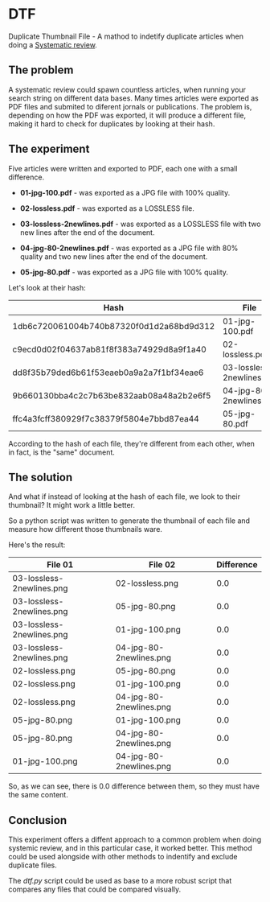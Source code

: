# DTF

Duplicate Thumbnail File - A mathod to indetify duplicate articles when doing a [Systematic review](https://en.wikipedia.org/wiki/Systematic_review).

## The problem

A systematic review could spawn countless articles, when running your search string on different data bases.
Many times articles were exported as PDF files and submited to diferent jornals or publications. The problem is, depending on how the PDF was exported, it will produce a different file, making it hard to check for duplicates by looking at their hash.

## The experiment

Five articles were written and exported to PDF, each one with a small difference.

* **01-jpg-100.pdf** - was exported as a JPG file with 100% quality.

* **02-lossless.pdf** - was exported as a LOSSLESS file.

* **03-lossless-2newlines.pdf** - was exported as a LOSSLESS file with two new lines after the end of the document.

* **04-jpg-80-2newlines.pdf** - was exported as a JPG file with 80% quality and two new lines after the end of the document.

* **05-jpg-80.pdf** - was exported as a JPG file with 100% quality.

Let's look at their hash:

| Hash | File |
| -- | -- |
|1db6c720061004b740b87320f0d1d2a68bd9d312 | 01-jpg-100.pdf |
|c9ecd0d02f04637ab81f8f383a74929d8a9f1a40 | 02-lossless.pdf |
|dd8f35b79ded6b61f53eaeb0a9a2a7f1bf34eae6 | 03-lossless-2newlines.pdf |
|9b660130bba4c2c7b63be832aab08a48a2b2e6f5 | 04-jpg-80-2newlines.pdf |
|ffc4a3fcff380929f7c38379f5804e7bbd87ea44 | 05-jpg-80.pdf |

According to the hash of each file, they're different from each other, when in fact, is the "same" document.

## The solution

And what if instead of looking at the hash of each file, we look to their thumbnail? It might work a little better.

So a python script was written to generate the thumbnail of each file and measure how different those thumbnails ware.

Here's the result:

| File 01 | File 02 | Difference |
| -- | -- | -- |
| 03-lossless-2newlines.png | 02-lossless.png | 0.0 |
| 03-lossless-2newlines.png | 05-jpg-80.png | 0.0 |
| 03-lossless-2newlines.png | 01-jpg-100.png | 0.0 |
| 03-lossless-2newlines.png | 04-jpg-80-2newlines.png | 0.0 |
| 02-lossless.png | 05-jpg-80.png | 0.0 |
| 02-lossless.png | 01-jpg-100.png | 0.0 |
| 02-lossless.png | 04-jpg-80-2newlines.png | 0.0 |
| 05-jpg-80.png | 01-jpg-100.png | 0.0 |
| 05-jpg-80.png | 04-jpg-80-2newlines.png | 0.0 |
| 01-jpg-100.png | 04-jpg-80-2newlines.png | 0.0 |

So, as we can see, there is 0.0 difference between them, so they must have the same content.

## Conclusion

This experiment offers a diffent approach to a common problem when doing systemic review, and in this particular case, it worked better. This method could be used alongside with other methods to indentify and exclude duplicate files.

The *dtf.py* script could be used as base to a more robust script that compares any files that could be compared visually.

